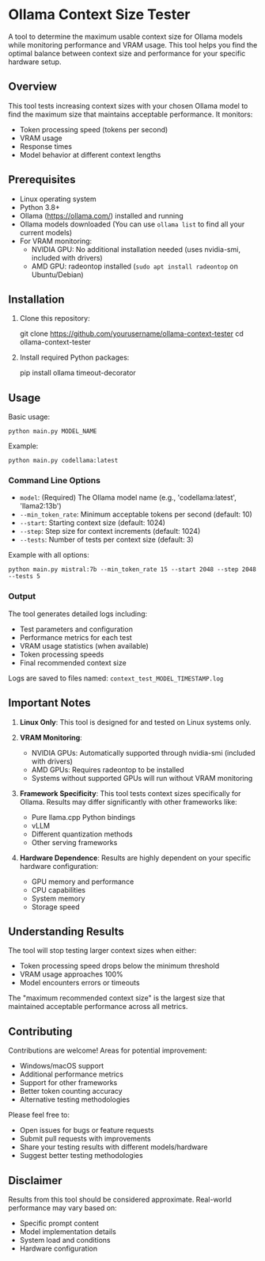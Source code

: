 # Ollama Context Size Tester

A tool to determine the maximum usable context size for Ollama models while monitoring performance and VRAM usage. This tool helps you find the optimal balance between context size and performance for your specific hardware setup.

## Overview

This tool tests increasing context sizes with your chosen Ollama model to find the maximum size that maintains acceptable performance. It monitors:
- Token processing speed (tokens per second)
- VRAM usage
- Response times
- Model behavior at different context lengths

## Prerequisites

- Linux operating system
- Python 3.8+
- Ollama (https://ollama.com/) installed and running
- Ollama models downloaded (You can use `ollama list` to find all your current models)
- For VRAM monitoring:
  - NVIDIA GPU: No additional installation needed (uses nvidia-smi, included with drivers)
  - AMD GPU: radeontop installed (`sudo apt install radeontop` on Ubuntu/Debian)

## Installation

1. Clone this repository:

    git clone https://github.com/yourusername/ollama-context-tester
    cd ollama-context-tester

2. Install required Python packages:

    pip install ollama timeout-decorator

## Usage

Basic usage:

    python main.py MODEL_NAME

Example:

    python main.py codellama:latest

### Command Line Options

- `model`: (Required) The Ollama model name (e.g., 'codellama:latest', 'llama2:13b')
- `--min_token_rate`: Minimum acceptable tokens per second (default: 10)
- `--start`: Starting context size (default: 1024)
- `--step`: Step size for context increments (default: 1024)
- `--tests`: Number of tests per context size (default: 3)

Example with all options:

    python main.py mistral:7b --min_token_rate 15 --start 2048 --step 2048 --tests 5

### Output

The tool generates detailed logs including:
- Test parameters and configuration
- Performance metrics for each test
- VRAM usage statistics (when available)
- Token processing speeds
- Final recommended context size

Logs are saved to files named: `context_test_MODEL_TIMESTAMP.log`

## Important Notes

1. **Linux Only**: This tool is designed for and tested on Linux systems only.

2. **VRAM Monitoring**:
   - NVIDIA GPUs: Automatically supported through nvidia-smi (included with drivers)
   - AMD GPUs: Requires radeontop to be installed
   - Systems without supported GPUs will run without VRAM monitoring

3. **Framework Specificity**: This tool tests context sizes specifically for Ollama. Results may differ significantly with other frameworks like:
   - Pure llama.cpp Python bindings
   - vLLM
   - Different quantization methods
   - Other serving frameworks

4. **Hardware Dependence**: Results are highly dependent on your specific hardware configuration:
   - GPU memory and performance
   - CPU capabilities
   - System memory
   - Storage speed

## Understanding Results

The tool will stop testing larger context sizes when either:
- Token processing speed drops below the minimum threshold
- VRAM usage approaches 100%
- Model encounters errors or timeouts

The "maximum recommended context size" is the largest size that maintained acceptable performance across all metrics.

## Contributing

Contributions are welcome! Areas for potential improvement:
- Windows/macOS support
- Additional performance metrics
- Support for other frameworks
- Better token counting accuracy
- Alternative testing methodologies

Please feel free to:
- Open issues for bugs or feature requests
- Submit pull requests with improvements
- Share your testing results with different models/hardware
- Suggest better testing methodologies

## Disclaimer

Results from this tool should be considered approximate. Real-world performance may vary based on:
- Specific prompt content
- Model implementation details
- System load and conditions
- Hardware configuration